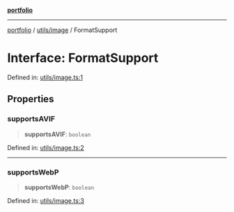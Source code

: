 [**portfolio**](../../../README.md)

***

[portfolio](../../../modules.md) / [utils/image](../README.md) / FormatSupport

# Interface: FormatSupport

Defined in: [utils/image.ts:1](https://github.com/tnorlund/Portfolio/blob/6bc88e7a9a50a923a99e7a5d4c7bf599673ef31a/portfolio/utils/image.ts#L1)

## Properties

### supportsAVIF

> **supportsAVIF**: `boolean`

Defined in: [utils/image.ts:2](https://github.com/tnorlund/Portfolio/blob/6bc88e7a9a50a923a99e7a5d4c7bf599673ef31a/portfolio/utils/image.ts#L2)

***

### supportsWebP

> **supportsWebP**: `boolean`

Defined in: [utils/image.ts:3](https://github.com/tnorlund/Portfolio/blob/6bc88e7a9a50a923a99e7a5d4c7bf599673ef31a/portfolio/utils/image.ts#L3)
